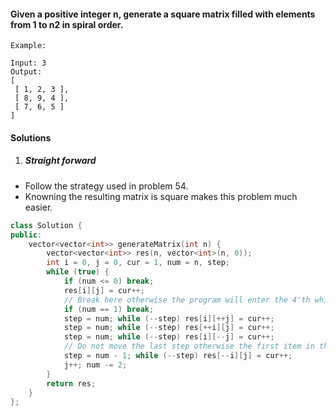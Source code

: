 #### Given a positive integer n, generate a square matrix filled with elements from 1 to n2 in spiral order.

```
Example:

Input: 3
Output:
[
 [ 1, 2, 3 ],
 [ 8, 9, 4 ],
 [ 7, 6, 5 ]
]
```

#### Solutions

1. ##### Straight forward

- Follow the strategy used in problem 54.
- Knowning the resulting matrix is square makes this problem much easier.

```cpp
class Solution {
public:
    vector<vector<int>> generateMatrix(int n) {
        vector<vector<int>> res(n, vector<int>(n, 0));
        int i = 0, j = 0, cur = 1, num = n, step;
        while (true) {
            if (num <= 0) break;
            res[i][j] = cur++;
            // Break here otherwise the program will enter the 4'th while loop(-1 is true).
            if (num == 1) break;
            step = num; while (--step) res[i][++j] = cur++;
            step = num; while (--step) res[++i][j] = cur++;
            step = num; while (--step) res[i][--j] = cur++;
            // Do not move the last step otherwise the first item in this layer will be overitten.
            step = num - 1; while (--step) res[--i][j] = cur++;
            j++; num -= 2;
        }
        return res;
    }
};
```
